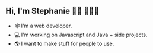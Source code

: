 <!-- <h1>Stephanie Ontiveros -@autumn760 </h1> -->
<h2> Hi, I'm Stephanie 👋🏽 👩🏻‍💻</h2>
<ul>

<li> 🕸️ I'm a web developer.</li>
<li> 💻 I'm working on Javascript and Java + side projects. </li>
<li> 🌎 I want to make stuff for people to use.</li>

</ul>
